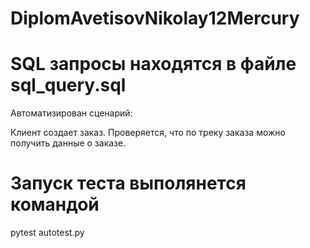 # DiplomAvetisovNikolay12Mercury

# SQL запросы находятся в файле sql_query.sql

Автоматизирован сценарий:

Клиент создает заказ.
Проверяется, что по треку заказа можно получить данные о заказе.

# Запуск теста выполянется командой 
pytest autotest.py